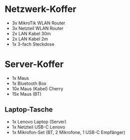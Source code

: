 # Netzwerk-Koffer


- 3x MikroTik WLAN Router
- 3x Netzteil WLAN Router
- 2x LAN Kabel 30m
- 2x LAN Kabel 2m
- 1x 3-fach Steckdose

# Server-Koffer


- 1x Maus
- 1x Bluetooth Box
- 10x Maus (Kabel) Cherry
- 15x Maus (BT)


## Laptop-Tasche
- 1x Lenovo Laptop (Server)
- 1x Netzteil USB-C Lenovo
- 1x Mikrofon-Set (BT, 2 Mikrofone, 1 USB-C Empfänger)
